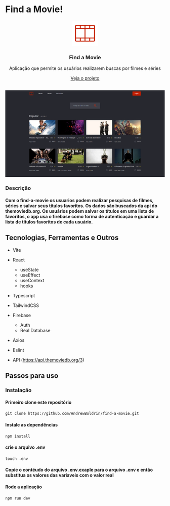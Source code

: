 # Find a Movie!

<div align="center">
   <a href="https://github.com/AndrewBoldrin/find-a-movie">
    <img src="src/assets/Logo.svg" alt="Logo" width="80" height="80">
  </a>
  <h3>Find a Movie</h3>
  <p>Aplicação que permite os usuários realizarem buscas por filmes e séries</p>
   <a href="https://andrewboldrin.github.io/find-a-movie">Veja o projeto</a>
</div>

##

![home page](public/home-page.png)

### Descrição
#### Com o find-a-movie os usuarios podem realizar pesquisas de filmes, séries e salvar seus títulos favoritos. Os dados são buscados da api do themoviedb.org. Os usuários podem salvar os títulos em uma lista de favoritos, o app usa o firebase como forma de autenticação e guardar a lista de títulos favoritos de cada usuário.

## Tecnologias, Ferramentas e Outros
- Vite
- React
   - useState
   - useEffect
   - useContext
   - hooks
- Typescript
- TailwindCSS
- Firebase
   - Auth
   - Real Database

- Axios
- Eslint
- API (https://api.themoviedb.org/3)

## Passos para uso

### Instalação

#### Primeiro clone este repositório

```
git clone https://github.com/AndrewBoldrin/find-a-movie.git
```

#### Instale as dependências

```
npm install
```

#### crie o arquivo .env

```
touch .env
```

#### Copie o contéudo do arquivo .env.exaple para o arquivo .env e então substitua os valores das variaveis com o valor real

#### Rode a aplicação

```
npm run dev
```